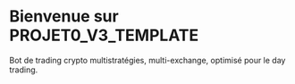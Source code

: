 # Bienvenue sur PROJET0_V3_TEMPLATE

Bot de trading crypto multistratégies, multi-exchange, optimisé pour le day trading.
